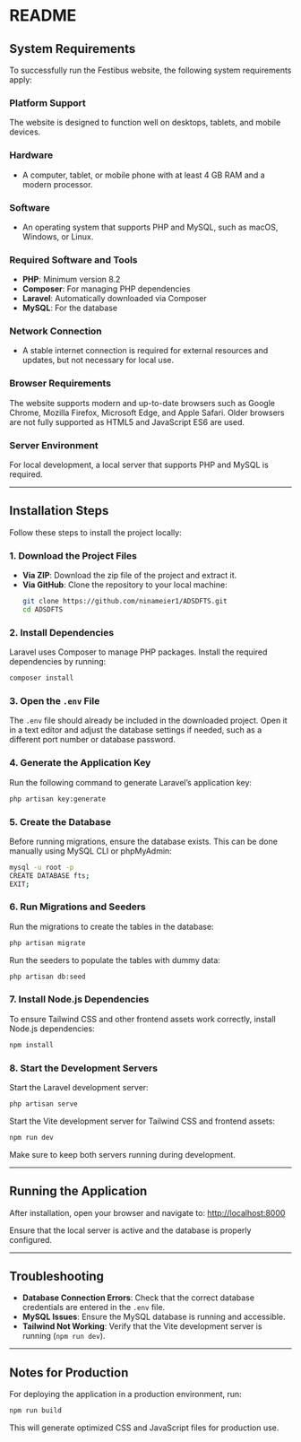 # README

## System Requirements
To successfully run the Festibus website, the following system requirements apply:

### Platform Support
The website is designed to function well on desktops, tablets, and mobile devices.

### Hardware
- A computer, tablet, or mobile phone with at least 4 GB RAM and a modern processor.

### Software
- An operating system that supports PHP and MySQL, such as macOS, Windows, or Linux.

### Required Software and Tools
- **PHP**: Minimum version 8.2
- **Composer**: For managing PHP dependencies
- **Laravel**: Automatically downloaded via Composer
- **MySQL**: For the database

### Network Connection
- A stable internet connection is required for external resources and updates, but not necessary for local use.

### Browser Requirements
The website supports modern and up-to-date browsers such as Google Chrome, Mozilla Firefox, Microsoft Edge, and Apple Safari. Older browsers are not fully supported as HTML5 and JavaScript ES6 are used.

### Server Environment
For local development, a local server that supports PHP and MySQL is required.

---

## Installation Steps
Follow these steps to install the project locally:

### 1. Download the Project Files
- **Via ZIP**: Download the zip file of the project and extract it.
- **Via GitHub**: Clone the repository to your local machine:
  ```bash
  git clone https://github.com/ninameier1/ADSDFTS.git
  cd ADSDFTS
  ```

### 2. Install Dependencies
Laravel uses Composer to manage PHP packages. Install the required dependencies by running:
```bash
composer install
```

### 3. Open the `.env` File
The `.env` file should already be included in the downloaded project. Open it in a text editor and adjust the database settings if needed, such as a different port number or database password.

### 4. Generate the Application Key
Run the following command to generate Laravel’s application key:
```bash
php artisan key:generate
```

### 5. Create the Database
Before running migrations, ensure the database exists. This can be done manually using MySQL CLI or phpMyAdmin:
```bash
mysql -u root -p
CREATE DATABASE fts;
EXIT;
```

### 6. Run Migrations and Seeders
Run the migrations to create the tables in the database:
```bash
php artisan migrate
```

Run the seeders to populate the tables with dummy data:
```bash
php artisan db:seed
```

### 7. Install Node.js Dependencies
To ensure Tailwind CSS and other frontend assets work correctly, install Node.js dependencies:
```bash
npm install
```

### 8. Start the Development Servers
Start the Laravel development server:
```bash
php artisan serve
```

Start the Vite development server for Tailwind CSS and frontend assets:
```bash
npm run dev
```

Make sure to keep both servers running during development.

---

## Running the Application
After installation, open your browser and navigate to:
[http://localhost:8000](http://localhost:8000)

Ensure that the local server is active and the database is properly configured.

---

## Troubleshooting
- **Database Connection Errors**: Check that the correct database credentials are entered in the `.env` file.
- **MySQL Issues**: Ensure the MySQL database is running and accessible.
- **Tailwind Not Working**: Verify that the Vite development server is running (`npm run dev`).

---

## Notes for Production
For deploying the application in a production environment, run:
```bash
npm run build
```
This will generate optimized CSS and JavaScript files for production use.

